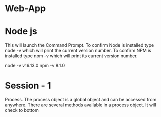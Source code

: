 # Web-App

Node js
=======
This will launch the Command Prompt. To confirm Node is installed type node -v which will print the current version number. 
To confirm NPM is installed type npm -v which will print its current version number.

node -v  v16.13.0
npm  -v  8.1.0

Session - 1
===========
Process. The process object is a global object and can be accessed from anywhere. There are several methods available in a process object.
It will check to bottom
